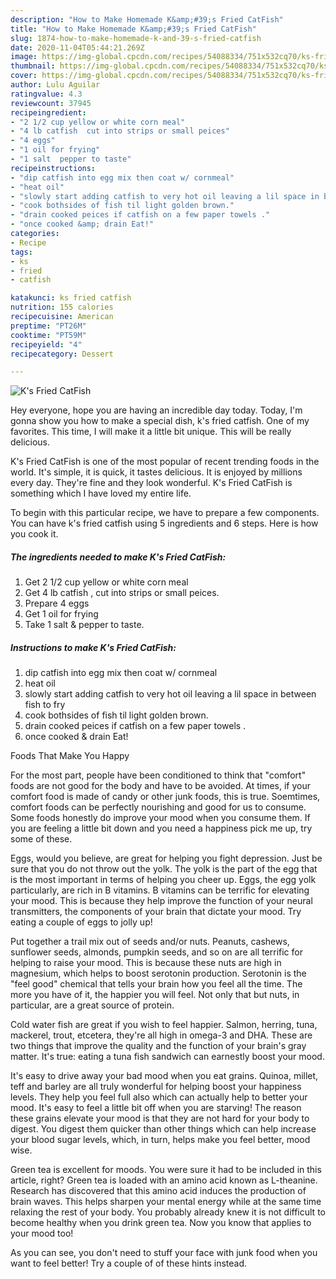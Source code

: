 ```yaml
---
description: "How to Make Homemade K&amp;#39;s Fried CatFish"
title: "How to Make Homemade K&amp;#39;s Fried CatFish"
slug: 1874-how-to-make-homemade-k-and-39-s-fried-catfish
date: 2020-11-04T05:44:21.269Z
image: https://img-global.cpcdn.com/recipes/54088334/751x532cq70/ks-fried-catfish-recipe-main-photo.jpg
thumbnail: https://img-global.cpcdn.com/recipes/54088334/751x532cq70/ks-fried-catfish-recipe-main-photo.jpg
cover: https://img-global.cpcdn.com/recipes/54088334/751x532cq70/ks-fried-catfish-recipe-main-photo.jpg
author: Lulu Aguilar
ratingvalue: 4.3
reviewcount: 37945
recipeingredient:
- "2 1/2 cup yellow or white corn meal"
- "4 lb catfish  cut into strips or small peices"
- "4 eggs"
- "1 oil for frying"
- "1 salt  pepper to taste"
recipeinstructions:
- "dip catfish into egg mix then coat w/ cornmeal"
- "heat oil"
- "slowly start adding catfish to very hot oil leaving a lil space in between fish to fry"
- "cook bothsides of fish til light golden brown."
- "drain cooked peices if catfish on a few paper towels ."
- "once cooked &amp; drain Eat!"
categories:
- Recipe
tags:
- ks
- fried
- catfish

katakunci: ks fried catfish 
nutrition: 155 calories
recipecuisine: American
preptime: "PT26M"
cooktime: "PT59M"
recipeyield: "4"
recipecategory: Dessert

---
```



![K&#39;s Fried CatFish](https://img-global.cpcdn.com/recipes/54088334/751x532cq70/ks-fried-catfish-recipe-main-photo.jpg)

Hey everyone, hope you are having an incredible day today. Today, I'm gonna show you how to make a special dish, k&#39;s fried catfish. One of my favorites. This time, I will make it a little bit unique. This will be really delicious.



K&#39;s Fried CatFish is one of the most popular of recent trending foods in the world. It's simple, it is quick, it tastes delicious. It is enjoyed by millions every day. They're fine and they look wonderful. K&#39;s Fried CatFish is something which I have loved my entire life.


To begin with this particular recipe, we have to prepare a few components. You can have k&#39;s fried catfish using 5 ingredients and 6 steps. Here is how you cook it.

<!--inarticleads1-->

##### The ingredients needed to make K&#39;s Fried CatFish:

1. Get 2 1/2 cup yellow or white corn meal
1. Get 4 lb catfish , cut into strips or small peices.
1. Prepare 4 eggs
1. Get 1 oil for frying
1. Take 1 salt &amp; pepper to taste.




<!--inarticleads2-->

##### Instructions to make K&#39;s Fried CatFish:

1. dip catfish into egg mix then coat w/ cornmeal
1. heat oil
1. slowly start adding catfish to very hot oil leaving a lil space in between fish to fry
1. cook bothsides of fish til light golden brown.
1. drain cooked peices if catfish on a few paper towels .
1. once cooked &amp; drain Eat!




Foods That Make You Happy


For the most part, people have been conditioned to think that "comfort" foods are not good for the body and have to be avoided. At times, if your comfort food is made of candy or other junk foods, this is true. Soemtimes, comfort foods can be perfectly nourishing and good for us to consume. Some foods honestly do improve your mood when you consume them. If you are feeling a little bit down and you need a happiness pick me up, try some of these.

Eggs, would you believe, are great for helping you fight depression. Just be sure that you do not throw out the yolk. The yolk is the part of the egg that is the most important in terms of helping you cheer up. Eggs, the egg yolk particularly, are rich in B vitamins. B vitamins can be terrific for elevating your mood. This is because they help improve the function of your neural transmitters, the components of your brain that dictate your mood. Try eating a couple of eggs to jolly up!

Put together a trail mix out of seeds and/or nuts. Peanuts, cashews, sunflower seeds, almonds, pumpkin seeds, and so on are all terrific for helping to raise your mood. This is because these nuts are high in magnesium, which helps to boost serotonin production. Serotonin is the "feel good" chemical that tells your brain how you feel all the time. The more you have of it, the happier you will feel. Not only that but nuts, in particular, are a great source of protein.

Cold water fish are great if you wish to feel happier. Salmon, herring, tuna, mackerel, trout, etcetera, they're all high in omega-3 and DHA. These are two things that improve the quality and the function of your brain's gray matter. It's true: eating a tuna fish sandwich can earnestly boost your mood. 

It's easy to drive away your bad mood when you eat grains. Quinoa, millet, teff and barley are all truly wonderful for helping boost your happiness levels. They help you feel full also which can actually help to better your mood. It's easy to feel a little bit off when you are starving! The reason these grains elevate your mood is that they are not hard for your body to digest. You digest them quicker than other things which can help increase your blood sugar levels, which, in turn, helps make you feel better, mood wise.

Green tea is excellent for moods. You were sure it had to be included in this article, right? Green tea is loaded with an amino acid known as L-theanine. Research has discovered that this amino acid induces the production of brain waves. This helps sharpen your mental energy while at the same time relaxing the rest of your body. You probably already knew it is not difficult to become healthy when you drink green tea. Now you know that applies to your mood too!

As you can see, you don't need to stuff your face with junk food when you want to feel better! Try  a  couple of  of  these  hints  instead.

